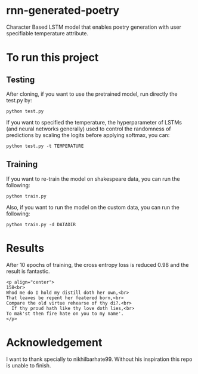 # rnn-generated-poetry
Character Based LSTM model that enables poetry generation with user specifiable temperature attribute.

# To run this project

## Testing
After cloning, if you want to use the pretrained model, run directly the test.py by:

    python test.py
    
If you want to specified the temperature, the hyperparameter of LSTMs (and neural networks generally) used to control the randomness of predictions by scaling the logits before applying softmax, you can:

    python test.py -t TEMPERATURE
    
## Training
If you want to re-train the model on shakespeare data, you can run the following:

    python train.py
    
Also, if you want to run the model on the custom data, you can run the following:

    python train.py -d DATADIR
    
# Results
After 10 epochs of training, the cross entropy loss is reduced 0.98 and the result is fantastic.

```
<p align="center">
158<br>
Whod me do I hold my distill doth her own,<br>
That leaves be repent her featered born,<br>
Compare the old virtue rehearse of thy di?.<br>
  If thy proud hath like thy love doth lies,<br>
To mak'st then fire hate on you to my name'.
</p>
```

# Acknowledgement
I want to thank specially to nikhilbarhate99. Without his inspiration this repo is unable to finish.
